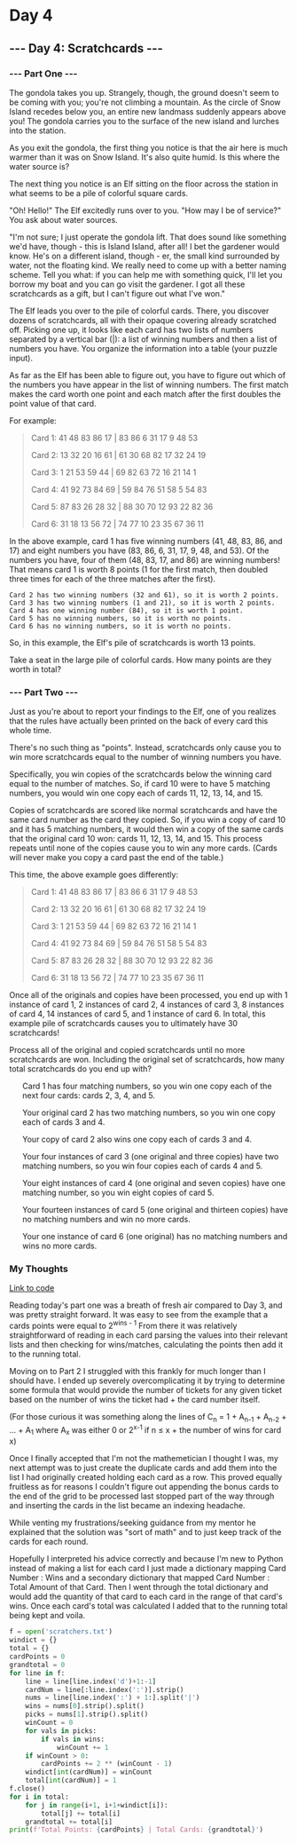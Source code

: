 # Day 4
## --- Day 4: Scratchcards ---

### --- Part One ---
The gondola takes you up. Strangely, though, the ground doesn't seem to be coming with you; you're not climbing a mountain. As the circle of Snow Island recedes below you, an entire new landmass suddenly appears above you! The gondola carries you to the surface of the new island and lurches into the station.

As you exit the gondola, the first thing you notice is that the air here is much warmer than it was on Snow Island. It's also quite humid. Is this where the water source is?

The next thing you notice is an Elf sitting on the floor across the station in what seems to be a pile of colorful square cards.

"Oh! Hello!" The Elf excitedly runs over to you. "How may I be of service?" You ask about water sources.

"I'm not sure; I just operate the gondola lift. That does sound like something we'd have, though - this is Island Island, after all! I bet the gardener would know. He's on a different island, though - er, the small kind surrounded by water, not the floating kind. We really need to come up with a better naming scheme. Tell you what: if you can help me with something quick, I'll let you borrow my boat and you can go visit the gardener. I got all these scratchcards as a gift, but I can't figure out what I've won."

The Elf leads you over to the pile of colorful cards. There, you discover dozens of scratchcards, all with their opaque covering already scratched off. Picking one up, it looks like each card has two lists of numbers separated by a vertical bar (|): a list of winning numbers and then a list of numbers you have. You organize the information into a table (your puzzle input).

As far as the Elf has been able to figure out, you have to figure out which of the numbers you have appear in the list of winning numbers. The first match makes the card worth one point and each match after the first doubles the point value of that card.

For example:

>Card 1: 41 48 83 86 17 | 83 86  6 31 17  9 48 53
>
>Card 2: 13 32 20 16 61 | 61 30 68 82 17 32 24 19
>
>Card 3:  1 21 53 59 44 | 69 82 63 72 16 21 14  1
>
>Card 4: 41 92 73 84 69 | 59 84 76 51 58  5 54 83
>
>Card 5: 87 83 26 28 32 | 88 30 70 12 93 22 82 36
>
>Card 6: 31 18 13 56 72 | 74 77 10 23 35 67 36 11

In the above example, card 1 has five winning numbers (41, 48, 83, 86, and 17) and eight numbers you have (83, 86, 6, 31, 17, 9, 48, and 53). Of the numbers you have, four of them (48, 83, 17, and 86) are winning numbers! That means card 1 is worth 8 points (1 for the first match, then doubled three times for each of the three matches after the first).

    Card 2 has two winning numbers (32 and 61), so it is worth 2 points.
    Card 3 has two winning numbers (1 and 21), so it is worth 2 points.
    Card 4 has one winning number (84), so it is worth 1 point.
    Card 5 has no winning numbers, so it is worth no points.
    Card 6 has no winning numbers, so it is worth no points.

So, in this example, the Elf's pile of scratchcards is worth 13 points.

Take a seat in the large pile of colorful cards. How many points are they worth in total?

### --- Part Two ---

Just as you're about to report your findings to the Elf, one of you realizes that the rules have actually been printed on the back of every card this whole time.

There's no such thing as "points". Instead, scratchcards only cause you to win more scratchcards equal to the number of winning numbers you have.

Specifically, you win copies of the scratchcards below the winning card equal to the number of matches. So, if card 10 were to have 5 matching numbers, you would win one copy each of cards 11, 12, 13, 14, and 15.

Copies of scratchcards are scored like normal scratchcards and have the same card number as the card they copied. So, if you win a copy of card 10 and it has 5 matching numbers, it would then win a copy of the same cards that the original card 10 won: cards 11, 12, 13, 14, and 15. This process repeats until none of the copies cause you to win any more cards. (Cards will never make you copy a card past the end of the table.)

This time, the above example goes differently:

>Card 1: 41 48 83 86 17 | 83 86  6 31 17  9 48 53
>
>Card 2: 13 32 20 16 61 | 61 30 68 82 17 32 24 19
>
>Card 3:  1 21 53 59 44 | 69 82 63 72 16 21 14  1
>
>Card 4: 41 92 73 84 69 | 59 84 76 51 58  5 54 83
>
>Card 5: 87 83 26 28 32 | 88 30 70 12 93 22 82 36
>
>Card 6: 31 18 13 56 72 | 74 77 10 23 35 67 36 11

Once all of the originals and copies have been processed, you end up with 1 instance of card 1, 2 instances of card 2, 4 instances of card 3, 8 instances of card 4, 14 instances of card 5, and 1 instance of card 6. In total, this example pile of scratchcards causes you to ultimately have 30 scratchcards!

Process all of the original and copied scratchcards until no more scratchcards are won. Including the original set of scratchcards, how many total scratchcards do you end up with?

<ol>  
Card 1 has four matching numbers, so you win one copy each of the next four cards: cards 2, 3, 4, and 5.

Your original card 2 has two matching numbers, so you win one copy each of cards 3 and 4.

Your copy of card 2 also wins one copy each of cards 3 and 4.

Your four instances of card 3 (one original and three copies) have two matching numbers, so you win four copies each of cards 4 and 5.

Your eight instances of card 4 (one original and seven copies) have one matching number, so you win eight copies of card 5.

Your fourteen instances of card 5 (one original and thirteen copies) have no matching numbers and win no more cards.

Your one instance of card 6 (one original) has no matching numbers and wins no more cards.
</ol>

### My Thoughts
[Link to code](./Day04/D4.py)

Reading today's part one was a breath of fresh air compared to Day 3, and was pretty straight forward. It was easy to see from the example that a cards points were equal to 2<sup>wins - 1</sup> From there it was relatively straightforward of reading in each card parsing the values into their relevant lists and then checking for wins/matches, calculating the points then add it to the running total.

Moving on to Part 2 I struggled with this frankly for much longer than I should have. I ended up severely overcomplicating it by trying to determine some formula that would provide the number of tickets for any given ticket based on the number of wins the ticket had + the card number itself.

(For those curious it was something along the lines of C<sub>n</sub> = 1 + A<sub>n-1</sub> + A<sub>n-2</sub> + ... + A<sub>1</sub> where A<sub>x</sub> was either 0 or 2<sup>x-1</sup> if n $\leq$ x + the number of wins for card x)

Once I finally accepted that I'm not the mathemetician I thought I was, my next attempt was to just create the duplicate cards and add them into the list I had originally created holding each card as a row. This proved equally fruitless as for reasons I couldn't figure out appending the bonus cards to the end of the grid to be processed last stopped part of the way through 
and inserting the cards in the list became an indexing headache.

While venting my frustrations/seeking guidance from my mentor he explained that the solution was "sort of math" and to just keep track of the cards for each round.

Hopefully I interpreted his advice correctly and because I'm new to Python instead of making a list for each card I just made a dictionary mapping Card Number : Wins and a secondary dictionary that mapped Card Number : Total Amount of that Card. Then I went through the total dictionary and would add the quantity of that card to each card in the range of that card's wins. Once each card's total was calculated
I added that to the running total being kept and voila. 

```python
f = open('scratchers.txt')
windict = {}
total = {}
cardPoints = 0
grandtotal = 0
for line in f:
    line = line[line.index('d')+1:-1]
    cardNum = line[:line.index(':')].strip()
    nums = line[line.index(':') + 1:].split('|')
    wins = nums[0].strip().split()
    picks = nums[1].strip().split()
    winCount = 0
    for vals in picks:
        if vals in wins:
            winCount += 1
    if winCount > 0:
        cardPoints += 2 ** (winCount - 1)
    windict[int(cardNum)] = winCount
    total[int(cardNum)] = 1
f.close()
for i in total:
    for j in range(i+1, i+1+windict[i]):
        total[j] += total[i]
    grandtotal += total[i]
print(f'Total Points: {cardPoints} | Total Cards: {grandtotal}')
```
